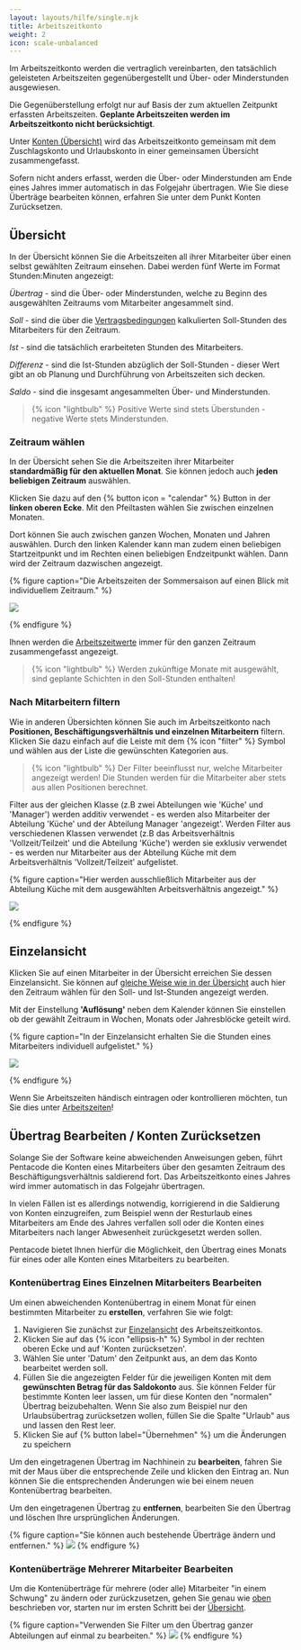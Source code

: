 ```yaml
---
layout: layouts/hilfe/single.njk
title: Arbeitszeitkonto
weight: 2
icon: scale-unbalanced
---
```


Im Arbeitszeitkonto werden die vertraglich vereinbarten, den tatsächlich geleisteten Arbeitszeiten gegenübergestellt und Über- oder Minderstunden ausgewiesen.

Die Gegenüberstellung erfolgt nur auf Basis der zum aktuellen Zeitpunkt erfassten Arbeitszeiten. **Geplante Arbeitszeiten werden im Arbeitszeitkonto nicht berücksichtigt**.

Unter [Konten (Übersicht)](/hilfe/handbuch/mitarbeiter/konten/) wird das Arbeitszeitkonto gemeinsam mit dem Zuschlagskonto und Urlaubskonto in einer gemeinsamen Übersicht zusammengefasst. 

Sofern nicht anders erfasst, werden die Über- oder Minderstunden am Ende eines Jahres immer automatisch in das Folgejahr übertragen. Wie Sie diese Überträge bearbeiten können, erfahren Sie unter dem Punkt Konten Zurücksetzen.

## Übersicht

In der Übersicht können Sie die Arbeitszeiten all ihrer Mitarbeiter über einen selbst gewählten Zeitraum einsehen. Dabei werden fünf Werte im Format Stunden:Minuten angezeigt:

*Übertrag -* sind die Über- oder Minderstunden, welche zu Beginn des ausgewählten Zeitraums vom Mitarbeiter angesammelt sind. 

*Soll -* sind die über die [Vertragsbedingungen](/hilfe/handbuch/mitarbeiter/vertrag/) kalkulierten Soll-Stunden des Mitarbeiters für den Zeitraum. 

*Ist -* sind die tatsächlich erarbeiteten Stunden des Mitarbeiters.

*Differenz -* sind die Ist-Stunden abzüglich der Soll-Stunden - dieser Wert gibt an ob Planung und Durchführung von Arbeitszeiten sich decken. 

*Saldo -* sind die insgesamt angesammelten Über- und Minderstunden.

> {% icon "lightbulb" %} Positive Werte sind stets Überstunden - negative Werte stets Minderstunden.

### Zeitraum wählen

In der Übersicht sehen Sie die Arbeitszeiten ihrer Mitarbeiter **standardmäßig für den aktuellen Monat**. Sie können jedoch auch **jeden beliebigen Zeitraum** auswählen.

Klicken Sie dazu auf den {% button icon = "calendar" %} Button in der **linken oberen Ecke**. Mit den Pfeiltasten wählen Sie zwischen einzelnen Monaten. 

Dort können Sie auch zwischen ganzen Wochen, Monaten und Jahren auswählen. Durch den linken Kalender kann man zudem einen beliebigen Startzeitpunkt und im Rechten einen beliebigen Endzeitpunkt wählen. Dann wird der Zeitraum dazwischen angezeigt. 

{% figure caption="Die Arbeitszeiten der Sommersaison auf einen Blick mit individuellem Zeitraum." %}

<img src="zeitraum_waehlen.gif"/>

{% endfigure %}

Ihnen werden die [Arbeitszeitwerte](#übersicht) immer für den ganzen Zeitraum zusammengefasst angezeigt. 

> {% icon "lightbulb" %} Werden zukünftige Monate mit ausgewählt, sind geplante Schichten in den Soll-Stunden enthalten!

### Nach Mitarbeitern filtern

Wie in anderen Übersichten können Sie auch im Arbeitszeitkonto nach **Positionen, Beschäftigungsverhältnis und einzelnen Mitarbeitern** filtern. Klicken Sie dazu einfach auf die Leiste mit dem {% icon "filter" %} Symbol und wählen aus der Liste die gewünschten Kategorien aus. 

> {% icon "lightbulb" %} Der Filter beeinflusst nur, welche Mitarbeiter angezeigt werden! Die Stunden werden für die Mitarbeiter aber stets aus allen Positionen berechnet. 

Filter aus der gleichen Klasse (z.B zwei Abteilungen wie 'Küche' und 'Manager') werden additiv verwendet - es werden also Mitarbeiter der Abteilung 'Küche' und der Abteilung Manager 'angezeigt'. Werden Filter aus verschiedenen Klassen verwendet (z.B das Arbeitsverhältnis 'Vollzeit/Teilzeit' und die Abteilung 'Küche') werden sie exklusiv verwendet - es werden nur Mitarbeiter aus der Abteilung Küche mit dem Arbeitsverhältnis 'Vollzeit/Teilzeit' aufgelistet.

{% figure caption="Hier werden ausschließlich Mitarbeiter aus der Abteilung Küche mit dem ausgewählten Arbeitsverhältnis angezeigt." %}

<img src="arbeitszeitkonto_filter.png"/>

{% endfigure %}


## Einzelansicht

Klicken Sie auf einen Mitarbeiter in der Übersicht erreichen Sie dessen Einzelansicht. Sie können auf [gleiche Weise wie in der Übersicht](#zeitraum-wählen) auch hier den Zeitraum wählen für den Soll- und Ist-Stunden angezeigt werden. 

Mit der Einstellung **'Auflösung'** neben dem Kalender können Sie einstellen ob der gewählt Zeitraum in Wochen, Monats oder Jahresblöcke geteilt wird. 

{% figure caption="In der Einzelansicht erhalten Sie die Stunden eines Mitarbeiters individuell aufgelistet." %}

<img src="einzelansicht_arbeitszeitkonto.png"/>

{% endfigure %}

Wenn Sie Arbeitszeiten händisch eintragen oder kontrollieren möchten, tun Sie dies unter [Arbeitszeiten](/hilfe/handbuch/mitarbeiter/arbeitszeiten/)!


## Übertrag Bearbeiten / Konten Zurücksetzen

Solange Sie der Software keine abweichenden Anweisungen geben, führt Pentacode
die Konten eines Mitarbeiters über den gesamten Zeitraum des
Beschäftigungsverhältnis saldierend fort. Das Arbeitszeitkonto eines Jahres wird
immer automatisch in das Folgejahr übertragen.

In vielen Fällen ist es allerdings notwendig, korrigierend in die Saldierung von
Konten einzugreifen, zum Beispiel wenn der Resturlaub eines Mitarbeiters am Ende
des Jahres verfallen soll oder die Konten eines Mitarbeiters nach langer
Abwesenheit zurückgesetzt werden sollen.

Pentacode bietet Ihnen hierfür die Möglichkeit, den Übertrag eines Monats für
eines oder alle Konten eines Mitarbeiters zu bearbeiten.

### Kontenübertrag Eines Einzelnen Mitarbeiters Bearbeiten

Um einen abweichenden Kontenübertrag in einem Monat für einen bestimmten Mitarbeiter zu **erstellen**, verfahren Sie wie folgt:

1. Navigieren Sie zunächst zur [Einzelansicht](#einzelansicht) des Arbeitszeitkontos.
2. Klicken Sie auf das {% icon "ellipsis-h" %} Symbol in der rechten oberen Ecke
   und auf 'Konten zurücksetzen'.
3. Wählen Sie unter 'Datum' den Zeitpunkt aus, an dem das Konto bearbeitet werden soll.
4. Füllen Sie die angezeigten Felder für die jeweiligen Konten mit dem
   **gewünschten Betrag für das Saldokonto** aus. Sie können Felder für bestimmte Konten leer lassen,
   um für diese Konten den "normalen" Übertrag beizubehalten. Wenn Sie also zum
   Beispiel nur den Urlaubsübertrag zurücksetzen wollen, füllen Sie die Spalte
   "Urlaub" aus und lassen den Rest leer.
5. Klicken Sie auf {% button label="Übernehmen" %} um die Änderungen zu speichern

Um den eingetragenen Übertrag im Nachhinein zu **bearbeiten**, fahren Sie mit
der Maus über die entsprechende Zeile und klicken den Eintrag an. Nun können Sie
die entsprechenden Änderungen wie bei einem neuen Kontenübertrag bearbeiten.

Um den eingetragenen Übertrag zu **entfernen**, bearbeiten Sie den Übertrag und löschen Ihre ursprünglichen Änderungen.

{% figure caption="Sie können auch bestehende Überträge ändern und entfernen." %}
<img src="uebertrag_einzel.gif" />
{% endfigure %}

### Kontenüberträge Mehrerer Mitarbeiter Bearbeiten

Um die Kontenüberträge für mehrere (oder alle) Mitarbeiter "in einem Schwung" zu ändern oder zurückzusetzen, gehen Sie genau wie [oben](#kontenübertrag-eines-einzelnen-mitarbeiters-bearbeiten) beschrieben vor, starten nur im ersten Schritt bei der [Übersicht](#übersicht).

{% figure caption="Verwenden Sie Filter um den Übertrag ganzer Abteilungen auf einmal zu bearbeiten." %}
<img src="uebertrag_mehrfach.gif" />
{% endfigure %}